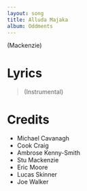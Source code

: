 ```yaml
---
layout: song
title: Alluda Majaka
album: Oddments
---
```


(Mackenzie)

# Lyrics

> (Instrumental)

# Credits

* Michael Cavanagh
* Cook Craig
* Ambrose Kenny-Smith
* Stu Mackenzie
* Eric Moore
* Lucas Skinner
* Joe Walker
